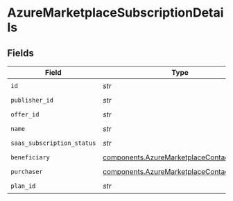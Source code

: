 # AzureMarketplaceSubscriptionDetails


## Fields

| Field                                                                                                  | Type                                                                                                   | Required                                                                                               | Description                                                                                            |
| ------------------------------------------------------------------------------------------------------ | ------------------------------------------------------------------------------------------------------ | ------------------------------------------------------------------------------------------------------ | ------------------------------------------------------------------------------------------------------ |
| `id`                                                                                                   | *str*                                                                                                  | :heavy_check_mark:                                                                                     | N/A                                                                                                    |
| `publisher_id`                                                                                         | *str*                                                                                                  | :heavy_check_mark:                                                                                     | N/A                                                                                                    |
| `offer_id`                                                                                             | *str*                                                                                                  | :heavy_check_mark:                                                                                     | N/A                                                                                                    |
| `name`                                                                                                 | *str*                                                                                                  | :heavy_check_mark:                                                                                     | N/A                                                                                                    |
| `saas_subscription_status`                                                                             | *str*                                                                                                  | :heavy_check_mark:                                                                                     | N/A                                                                                                    |
| `beneficiary`                                                                                          | [components.AzureMarketplaceContactPayload](../../models/components/azuremarketplacecontactpayload.md) | :heavy_check_mark:                                                                                     | N/A                                                                                                    |
| `purchaser`                                                                                            | [components.AzureMarketplaceContactPayload](../../models/components/azuremarketplacecontactpayload.md) | :heavy_check_mark:                                                                                     | N/A                                                                                                    |
| `plan_id`                                                                                              | *str*                                                                                                  | :heavy_check_mark:                                                                                     | N/A                                                                                                    |